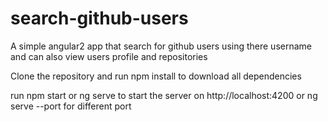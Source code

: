 # search-github-users
A simple angular2 app that search for github users using there username and can also view users profile and repositories

Clone the repository and run npm install to download all dependencies

run npm start or ng serve to start the server on http://localhost:4200 or ng serve --port <port no> for different port 
